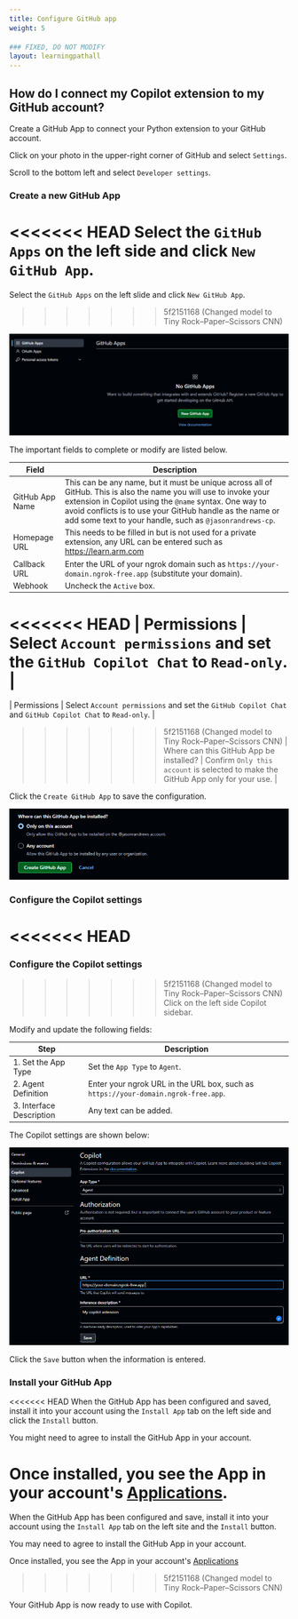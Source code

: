```yaml
---
title: Configure GitHub app
weight: 5

### FIXED, DO NOT MODIFY
layout: learningpathall
---
```


## How do I connect my Copilot extension to my GitHub account?

Create a GitHub App to connect your Python extension to your GitHub account. 

Click on your photo in the upper-right corner of GitHub and select `Settings`.

Scroll to the bottom left and select `Developer settings`. 

### Create a new GitHub App

<<<<<<< HEAD
Select the `GitHub Apps` on the left side and click `New GitHub App`.
=======
Select the `GitHub Apps` on the left slide and click `New GitHub App`.
>>>>>>> 5f2151168 (Changed model to Tiny Rock–Paper–Scissors CNN)

![#New GitHub App](_images/gh-cp1.png)

The important fields to complete or modify are listed below. 

| Field | Description |
|------|-------------|
| GitHub App Name | This can be any name, but it must be unique across all of GitHub. This is also the name you will use to invoke your extension in Copilot using the `@name` syntax. One way to avoid conflicts is to use your GitHub handle as the name or add some text to your handle, such as `@jasonrandrews-cp`. |
| Homepage URL | This needs to be filled in but is not used for a private extension, any URL can be entered such as https://learn.arm.com |
| Callback URL | Enter the URL of your ngrok domain such as `https://your-domain.ngrok-free.app` (substitute your domain). |
| Webhook | Uncheck the `Active` box. |
<<<<<<< HEAD
| Permissions | Select `Account permissions` and set the `GitHub Copilot Chat` to `Read-only`. |
=======
| Permissions | Select `Account permissions` and set the `GitHub Copilot Chat` and `GitHub Copilot Chat` to `Read-only`. |
>>>>>>> 5f2151168 (Changed model to Tiny Rock–Paper–Scissors CNN)
| Where can this GitHub App be installed? | Confirm `Only this account` is selected to make the GitHub App only for your use. |

Click the `Create GitHub App` to save the configuration. 

![#Create GitHub App](_images/gh-cp2.png)

### Configure the Copilot settings

<<<<<<< HEAD
=======
### Configure the Copilot settings

>>>>>>> 5f2151168 (Changed model to Tiny Rock–Paper–Scissors CNN)
Click on the left side Copilot sidebar.

Modify and update the following fields:

| Step | Description |
|------|-------------|
| 1. Set the App Type | Set the `App Type` to `Agent`. |
| 2. Agent Definition | Enter your ngrok URL in the URL box, such as `https://your-domain.ngrok-free.app`. |
| 3. Interface Description | Any text can be added. |


The Copilot settings are shown below:

![#Copilot configuration](_images/gh-cp3.png)

Click the `Save` button when the information is entered. 

### Install your GitHub App

<<<<<<< HEAD
When the GitHub App has been configured and saved, install it into your account using the `Install App` tab on the left side and click the `Install` button.

You might need to agree to install the GitHub App in your account. 

Once installed, you see the App in your account's [Applications](https://github.com/settings/installations).
=======
When the GitHub App has been configured and save, install it into your account using the `Install App` tab on the left site and the `Install` button.

You may need to agree to install the GitHub App in your account. 

Once installed, you see the App in your account's [Applications](https://github.com/settings/installations)
>>>>>>> 5f2151168 (Changed model to Tiny Rock–Paper–Scissors CNN)

Your GitHub App is now ready to use with Copilot. 
